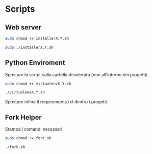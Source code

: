 # Scripts

## Web server
```sh
sudo chmod +x installerX.Y.sh

sudo ./installerX.Y.sh
```

## Python Enviroment

Spostare lo script sulla cartella desiderata (non all'interno dei progetti)

```sh
sudo chmod +x virtualenvX.Y.sh

./virtualenvX.Y.sh
```

Spostare infine il requirements.txt dentro i progetti.

## Fork Helper
Stampa i comandi necessari
```sh
sudo chmod +x fork.sh

./fork.sh
```